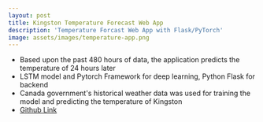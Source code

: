 ```yaml
---
layout: post
title: Kingston Temperature Forecast Web App
description: 'Temperature Forcast Web App with Flask/PyTorch'
image: assets/images/temperature-app.png
---
```

- Based upon the past 480 hours of data, the application predicts the temperature of 24 hours later  
- LSTM model and Pytorch Framework for deep learning, Python Flask for backend  
- Canada government's historical weather data was used for training the model and predicting the temperature of Kingston
- [Github Link](https://github.com/sijoonlee/TempForecastWebApp)
